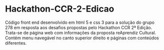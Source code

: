 # Hackathon-CCR-2-Edicao

Código front end desenvolvido em html 5 e css 3 para a solução do grupo 278 em resposta aos desafios propostas pelo Hackathon CCR 2ª Edição. Trata-se de página web com informações da proposta reAprendiz Cultural. Contém menu navegável no canto superior direito e páginas com conteúdos diferentes.
